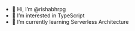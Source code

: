 - 👋 Hi, I’m @rishabhrpg
- 👀 I’m interested in TypeScript
- 🌱 I’m currently learning Serverless Architecture

<!---
rishabhrpg/rishabhrpg is a ✨ special ✨ repository because its `README.md` (this file) appears on your GitHub profile.
You can click the Preview link to take a look at your changes.
--->
